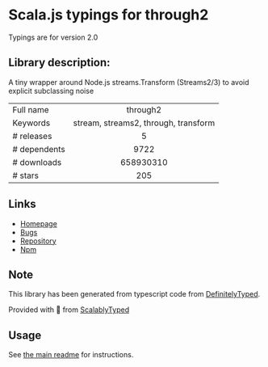 
# Scala.js typings for through2

Typings are for version 2.0

## Library description:
A tiny wrapper around Node.js streams.Transform (Streams2/3) to avoid explicit subclassing noise

|                    |                 |
| ------------------ | :-------------: |
| Full name          | through2 |
| Keywords           | stream, streams2, through, transform |
| # releases         | 5 |
| # dependents       | 9722 |
| # downloads        | 658930310 |
| # stars            | 205 |

## Links
- [Homepage](https://github.com/rvagg/through2#readme)
- [Bugs](https://github.com/rvagg/through2/issues)
- [Repository](https://github.com/rvagg/through2)
- [Npm](https://www.npmjs.com/package/through2)
    


## Note
This library has been generated from typescript code from [DefinitelyTyped](https://definitelytyped.org).

Provided with :purple_heart: from [ScalablyTyped](https://github.com/oyvindberg/ScalablyTyped)

## Usage
See [the main readme](../../readme.md) for instructions.


